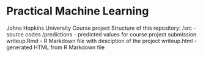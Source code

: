 # Practical Machine Learning
Johns Hopkins University
Course project
Structure of this repository:
/src - source codes
/predictions - predicted values for course project submission
writeup.Rmd - R Markdown file with desciption of the project
writeup.html - generated HTML from R Markdown file